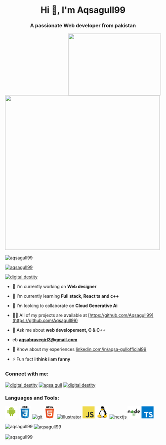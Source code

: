 <h1 align="center">Hi 👋, I'm Aqsagull99</h1>
<h3 align="center"🤞>A passionate Web developer from pakistan</h3>
<img src="https://user-images.githubusercontent.com/74038190/219923809-b86dc415-a0c2-4a38-bc88-ad6cf06395a8.gif"width="300px"height="200"align="right">
<img src="https://user-images.githubusercontent.com/74038190/212741999-016fddbd-617a-4448-8042-0ecf907aea25.gif"width="500px"height="500">


<p align="left"> <img src="https://komarev.com/ghpvc/?username=aqsagull99&label=Profile%20views&color=0e75b6&style=flat" alt="aqsagull99" /> </p>

<p align="left"> <a href="https://github.com/ryo-ma/github-profile-trophy"><img src="https://github-profile-trophy.vercel.app/?username=aqsagull99" alt="aqsagull99" /></a> </p>

<p align="left"> <a href="https://twitter.com/digital destity" target="blank"><img src="https://img.shields.io/twitter/follow/digital destity?logo=twitter&style=for-the-badge" alt="digital destity" /></a> </p>

- 🔭 I’m currently working on **Web designer**

- 🌱 I’m currently learning **Full stack, React ts and c++**

- 👯 I’m looking to collaborate on **Cloud Generative Ai**

- 👨‍💻 All of my projects are available at [https://github.com/Aqsagull99](https://github.com/Aqsagull99)
 

- 💬 Ask me about **web developement, C & C++**

- eb **aqsabravegirl3@gmail.com**

- 📄 Know about my experiences [linkedin.com/in/aqsa-gullofficial99](linkedin.com/in/aqsa-gullofficial99)

- ⚡ Fun fact **i think i am funny**

<h3 align="left">Connect with me:</h3>
<p align="left">
<a href="https://twitter.com/digital destity" target="blank"><img align="center" src="https://raw.githubusercontent.com/rahuldkjain/github-profile-readme-generator/master/src/images/icons/Social/twitter.svg" alt="digital destity" height="30" width="40" /></a>
<a href="https://linkedin.com/in/aqsa gull" target="blank"><img align="center" src="https://raw.githubusercontent.com/rahuldkjain/github-profile-readme-generator/master/src/images/icons/Social/linked-in-alt.svg" alt="aqsa gull" height="30" width="40" /></a>
<a href="https://instagram.com/digital destity" target="blank"><img align="center" src="https://raw.githubusercontent.com/rahuldkjain/github-profile-readme-generator/master/src/images/icons/Social/instagram.svg" alt="digital destity" height="30" width="40" /></a>
</p>

<h3 align="left">Languages and Tools:</h3>
<p align="left"> <a href="https://developer.android.com" target="_blank" rel="noreferrer"> <img src="https://raw.githubusercontent.com/devicons/devicon/master/icons/android/android-original-wordmark.svg" alt="android" width="40" height="40"/> </a> <a href="https://www.w3schools.com/css/" target="_blank" rel="noreferrer"> <img src="https://raw.githubusercontent.com/devicons/devicon/master/icons/css3/css3-original-wordmark.svg" alt="css3" width="40" height="40"/> </a> <a href="https://git-scm.com/" target="_blank" rel="noreferrer"> <img src="https://www.vectorlogo.zone/logos/git-scm/git-scm-icon.svg" alt="git" width="40" height="40"/> </a> <a href="https://www.w3.org/html/" target="_blank" rel="noreferrer"> <img src="https://raw.githubusercontent.com/devicons/devicon/master/icons/html5/html5-original-wordmark.svg" alt="html5" width="40" height="40"/> </a> <a href="https://www.adobe.com/in/products/illustrator.html" target="_blank" rel="noreferrer"> <img src="https://www.vectorlogo.zone/logos/adobe_illustrator/adobe_illustrator-icon.svg" alt="illustrator" width="40" height="40"/> </a> <a href="https://developer.mozilla.org/en-US/docs/Web/JavaScript" target="_blank" rel="noreferrer"> <img src="https://raw.githubusercontent.com/devicons/devicon/master/icons/javascript/javascript-original.svg" alt="javascript" width="40" height="40"/> </a> <a href="https://www.linux.org/" target="_blank" rel="noreferrer"> <img src="https://raw.githubusercontent.com/devicons/devicon/master/icons/linux/linux-original.svg" alt="linux" width="40" height="40"/> </a> <a href="https://nextjs.org/" target="_blank" rel="noreferrer"> <img src="https://cdn.worldvectorlogo.com/logos/nextjs-2.svg" alt="nextjs" width="40" height="40"/> </a> <a href="https://nodejs.org" target="_blank" rel="noreferrer"> <img src="https://raw.githubusercontent.com/devicons/devicon/master/icons/nodejs/nodejs-original-wordmark.svg" alt="nodejs" width="40" height="40"/> </a> <a href="https://www.typescriptlang.org/" target="_blank" rel="noreferrer"> <img src="https://raw.githubusercontent.com/devicons/devicon/master/icons/typescript/typescript-original.svg" alt="typescript" width="40" height="40"/> </a> </p>

<p><img align="left" src="https://github-readme-stats.vercel.app/api/top-langs?username=aqsagull99&show_icons=true&locale=en&layout=compact" alt="aqsagull99" /></p>

<p>&nbsp;<img align="center" src="https://github-readme-stats.vercel.app/api?username=aqsagull99&show_icons=true&locale=en" alt="aqsagull99" /></p>

<p><img align="center" src="https://github-readme-streak-stats.herokuapp.com/?user=aqsagull99&" alt="aqsagull99" /></p>
